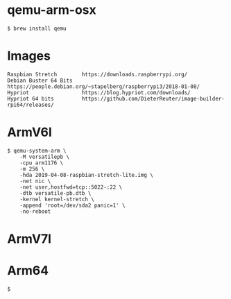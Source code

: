# qemu-arm-osx

    $ brew install qemu

# Images

    Raspbian Stretch        https://downloads.raspberrypi.org/
    Debian Buster 64 Bits   https://people.debian.org/~stapelberg/raspberrypi3/2018-01-08/
    Hypriot                 https://blog.hypriot.com/downloads/
    Hypriot 64 bits         https://github.com/DieterReuter/image-builder-rpi64/releases/

# ArmV6l

    $ qemu-system-arm \
        -M versatilepb \
        -cpu arm1176 \
        -m 256 \
        -hda 2019-04-08-raspbian-stretch-lite.img \
        -net nic \
        -net user,hostfwd=tcp::5022-:22 \
        -dtb versatile-pb.dtb \
        -kernel kernel-stretch \
        -append 'root=/dev/sda2 panic=1' \
        -no-reboot

# ArmV7l

# Arm64

    $ 
